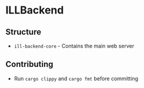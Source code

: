 # ILLBackend

## Structure
- `ill-backend-core` - Contains the main web server

## Contributing
- Run `cargo clippy` and `cargo fmt` before committing